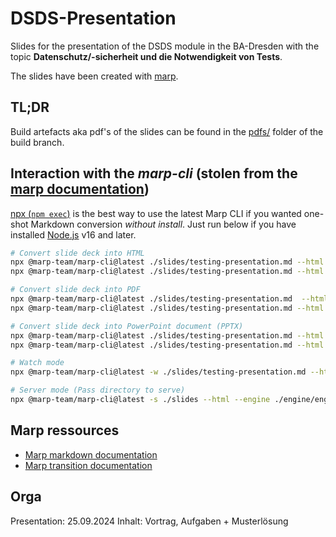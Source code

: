 # DSDS-Presentation

Slides for the presentation of the DSDS module in the BA-Dresden with the
topic **Datenschutz/-sicherheit und die Notwendigkeit von Tests**.

The slides have been created with [marp](https://marp.app/).

## TL;DR

Build artefacts aka pdf's of the slides can be found in the
[pdfs/](https://github.com/bytehaufen/DSDS-Presentation/tree/build/pdfs) folder of
the build branch.

## Interaction with the _marp-cli_ (stolen from the [marp documentation](https://github.com/marp-team/marp-cli))

[npx (`npm exec`)](https://docs.npmjs.com/cli/v7/commands/npx) is the best way to
use the latest Marp CLI if you wanted one-shot Markdown conversion
_without install_. Just run below if you have
installed [Node.js](https://nodejs.org/) v16 and later.

```bash
# Convert slide deck into HTML
npx @marp-team/marp-cli@latest ./slides/testing-presentation.md --html --allow-local-files --engine ./engine/engine.js
npx @marp-team/marp-cli@latest ./slides/testing-presentation.md --html --allow-local-files -o output.html --engine ./engine/engine.js

# Convert slide deck into PDF
npx @marp-team/marp-cli@latest ./slides/testing-presentation.md  --html --allow-local-files --pdf --engine ./engine/engine.js
npx @marp-team/marp-cli@latest ./slides/testing-presentation.md --html --allow-local-files -o output.pdf --engine ./engine/engine.js

# Convert slide deck into PowerPoint document (PPTX)
npx @marp-team/marp-cli@latest ./slides/testing-presentation.md --html --allow-local-files --pptx --engine ./engine/engine.js
npx @marp-team/marp-cli@latest ./slides/testing-presentation.md --html --allow-local-files -o output.pptx --engine ./engine/engine.js

# Watch mode
npx @marp-team/marp-cli@latest -w ./slides/testing-presentation.md --html --engine ./engine/engine.js

# Server mode (Pass directory to serve)
npx @marp-team/marp-cli@latest -s ./slides --html --engine ./engine/engine.js
```

## Marp ressources

- [Marp markdown documentation](https://marpit.marp.app/markdown)
- [Marp transition documentation](https://github.com/marp-team/marp-cli/blob/main/docs/bespoke-transitions/README.md#built-in-transition)

## Orga

Presentation: 25.09.2024
Inhalt: Vortrag, Aufgaben + Musterlösung
